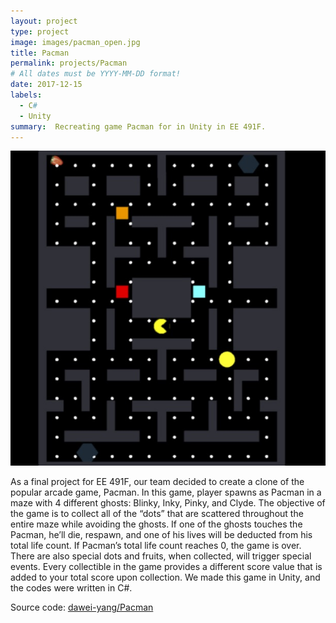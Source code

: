 ```yaml
---
layout: project
type: project
image: images/pacman_open.jpg
title: Pacman
permalink: projects/Pacman
# All dates must be YYYY-MM-DD format!
date: 2017-12-15
labels:
  - C#
  - Unity
summary:  Recreating game Pacman for in Unity in EE 491F.
---
```

<div class="ui medium rounded images">
  <img class="ui medium rounded image" src="../images/pacman.jpg">
</div>


  As a final project for EE 491F, our team decided to create a clone of the popular arcade game, Pacman. In this game, player spawns as Pacman in a maze with 4 different ghosts: Blinky, Inky, Pinky, and Clyde. The objective of the game is to collect all of the “dots” that are scattered throughout the entire maze while avoiding the ghosts.  If one of the ghosts touches the Pacman, he’ll die, respawn, and one of his lives will be deducted from his total life count.  If Pacman’s total life count reaches 0, the game is over.  
  There are also special dots and fruits, when collected, will trigger special events. Every collectible in the game provides a different score value that is added to your total score upon collection. We made this game in Unity, and the codes were written in C#.

Source code: <a href="https://github.com/dawei-yang/Pacman"><i class="large github icon "></i>dawei-yang/Pacman</a>
